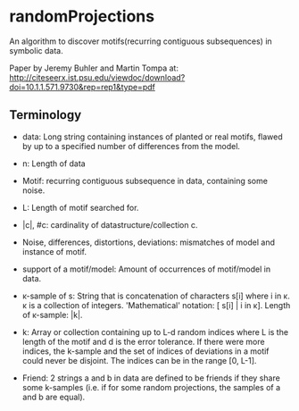 randomProjections
=================
An algorithm to discover motifs(recurring contiguous subsequences) in symbolic data.

Paper by Jeremy Buhler and Martin Tompa at: http://citeseerx.ist.psu.edu/viewdoc/download?doi=10.1.1.571.9730&rep=rep1&type=pdf

Terminology
-----------

 * data: Long string containing instances of planted or real motifs, flawed by up to a specified number of differences from the model.
 * n: Length of data
 * Motif: recurring contiguous subsequence in data, containing some noise.
 * L: Length of motif searched for.

 * |c|, #c: cardinality of datastructure/collection c.

 * Noise, differences, distortions, deviations: mismatches of model and instance of motif.
 * support of a motif/model: Amount of occurrences of motif/model in data.

 * ĸ-sample of s: String that is concatenation of characters s[i] where i in ĸ. ĸ is a collection of integers.
     'Mathematical' notation: [ s[i] | i in ĸ]. Length of ĸ-sample: |k|.
 * k: Array or collection containing up to L-d random indices where L is the length of the motif and d is the error tolerance.
     If there were more indices, the k-sample and the set of indices of deviations in a motif could never be disjoint.
 The indices can be in the range [0, L-1].

 * Friend: 2 strings a and  b in data are defined to be friends if they share some k-samples
     (i.e. if for some random projections, the samples of a and b are equal).
